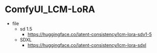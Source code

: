 # ComfyUI_LCM-LoRA

- file
  - sd 1.5
    - https://huggingface.co/latent-consistency/lcm-lora-sdv1-5
  - SDXL
    - https://huggingface.co/latent-consistency/lcm-lora-sdxl
